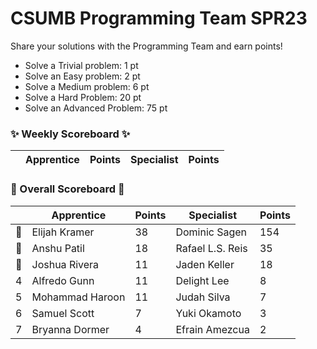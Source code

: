 # CSUMB Programming Team SPR23

Share your solutions with the Programming Team and earn points!

- Solve a Trivial problem: 1 pt
- Solve an Easy problem: 2 pt
- Solve a Medium problem: 6 pt
- Solve a Hard Problem: 20 pt
- Solve an Advanced Problem: 75 pt

### ✨ Weekly Scoreboard ✨
| |Apprentice|Points|Specialist|Points|
|-------|-------|-------|-------|-------|


### 🏁 Overall Scoreboard 🏁
| |Apprentice|Points|Specialist|Points|
|-------|-------|-------|-------|-------|
|🥇|Elijah Kramer|38|Dominic Sagen|154|
|🥈|Anshu Patil|18|Rafael L.S. Reis|35|
|🥉|Joshua Rivera|11|Jaden Keller|18|
|4|Alfredo Gunn|11|Delight Lee|8|
|5|Mohammad Haroon|11|Judah Silva|7|
|6|Samuel Scott|7|Yuki Okamoto|3|
|7|Bryanna Dormer|4|Efrain Amezcua|2|
